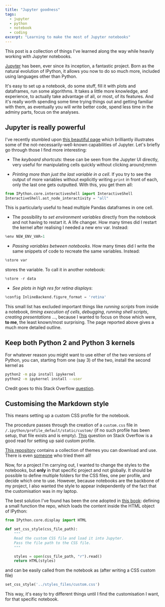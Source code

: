 ```yaml
---
title: "Jupyter goodness"
tags:
  - jupyter
  - python
  - notebook
  - coding
excerpt: "Learning to make the most of Jupyter notebooks"
---
```


This post is a collection of things I've learned along the way while heavily working with Jupyter notebooks.

[Jupyter](http://jupyter.org) has been, ever since its inception, a fantastic project. Born as the natural evolution of IPython, it allows you now to do so much more, included using languages other than Python.

It's easy to set up a notebook, do some stuff, fill it with plots and dataframes, run some algorithms. It takes a little more knowledge, and experience, to actually take advantage of all, or most, of its features. And it's really worth spending some time trying things out and getting familiar with them, as eventually you will write better code, spend less time in the adminy parts, focus on the analyses.

## Jupyter is really powerful

I've recently stumbled upon [this beautiful page](https://www.dataquest.io/blog/jupyter-notebook-tips-tricks-shortcuts/) which brilliantly illustrates some of the not-necessarily-well-known capabilities of Jupyter. Let's briefly go through those I find more interesting:

* The _keyboard shortcuts_: these can be seen from the Jupyter UI directly, very useful for manipulating cells quickly without clicking around;mmm

* _Printing more than just the last variable in a cell_. If you try to see the output of more variables without explicitly writing `print` in front of each, only the last one gets outputted. With this, you get them all:

```py
from IPython.core.interactiveshell import InteractiveShell
InteractiveShell.ast_node_interactivity = "all"
```

This is particularly useful to head multiple Pandas dataframes in one cell.

* The possibility to _set environment variables_ directly from the notebook and not having to restart it. A life changer. How many times did I restart the kernel after realising I needed a new env var. Instead:

```py
%env NEW_ENV_VAR=1
```

* _Passing variables between notebooks_. How many times did I write the same snippets of code to recreate the same variables. Instead:

```py
%store var
```

stores the variable. To call it in another notebook:

```py
%store -r data
```

* _See plots in high res for retina displays_:

```py
%config InlineBackend.figure_format = 'retina'
```


This small list has excluded important things like _running scripts_ from inside a notebook, _timing execution of cells_, _debugging_, _running shell scripts_, _creating presentations_ ..., because I wanted to focus on those which were, **to me**, the least known/most surprising. The page reported above gives a much more detailed outline.

## Keep both Python 2 and Python 3 kernels

For whatever reason you might want to use either of the two versions of Python, you can, starting from one (say 3) of the two, install the second kernel as

```bash
python2 -m pip install ipykernel
python2 -m ipykernel install --user
```

Credit goes to this Stack Overflow [question](http://stackoverflow.com/questions/30492623/using-both-python-2-x-and-python-3-x-in-ipython-notebook).

## Customising the Markdown style

This means setting up a custom CSS profile for the notebook.

The procedure passes through the creation of a `custom.css` file in `/.ipython/profile_default/static/custom/` (if no such profile has been setup, that file exists and is empty). [This](http://stackoverflow.com/questions/32071672/where-should-i-place-my-settings-and-profiles-for-use-with-ipython-jupyter-4-0) question on Stack Overflow is a good read for setting up said custom profile.

[This repository](https://github.com/nsonnad/base16-ipython-notebook) contains a collection of themes you can download and use. There is even [someone](http://www.damian.oquanta.info/posts/48-themes-for-your-ipython-notebook.html) who tried them all!

Now, for a project I'm carrying out, I wanted to change the styles to the notebooks, but **only** in that specific project and not globally. It should be possible to define multiple folders for the CSS files, one per profile, and decide which one to use. However, because notebooks are the backbone of my project, I also wanted the style to appear independently of the fact that the customisation was in my laptop.

The best solution I've found has been the one adopted in [this book](https://github.com/CamDavidsonPilon/Probabilistic-Programming-and-Bayesian-Methods-for-Hackers): defining a small function the repo, which loads the content inside the HTML object of IPython:


```py
from IPython.core.display import HTML

def set_css_style(css_file_path):
    """
    Read the custom CSS file and load it into Jupyter.
    Pass the file path to the CSS file.
    """

    styles = open(css_file_path, "r").read()
    return HTML(styles)
```

and can be easily called from the notebook as (after writing a CSS custom file)

```py
set_css_style('../styles_files/custom.css')
```

This way, it's easy to try different things until I find the customisation I want, for that specific notebook.
